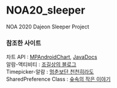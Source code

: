 # NOA20_sleeper
NOA 2020 Dajeon Sleeper Project

### 참조한 사이트
차트 API : [MPAndroidChart](https://github.com/PhilJay/MPAndroidChart), [JavaDocs](https://javadoc.jitpack.io/com/github/PhilJay/MPAndroidChart/v3.1.0/javadoc/)   
알람-액티비티 : [조길상의 블로그](https://m.blog.naver.com/PostView.nhn?blogId=jogilsang&logNo=221513058119&proxyReferer=https%3A%2F%2Fwww.google.com%2F)   
Timepicker-알람 : [멈춘보단 천천히라도](https://webnautes.tistory.com/1365)   
SharedPreference Class : [숲속의 작은 이야기](https://re-build.tistory.com/37)   

